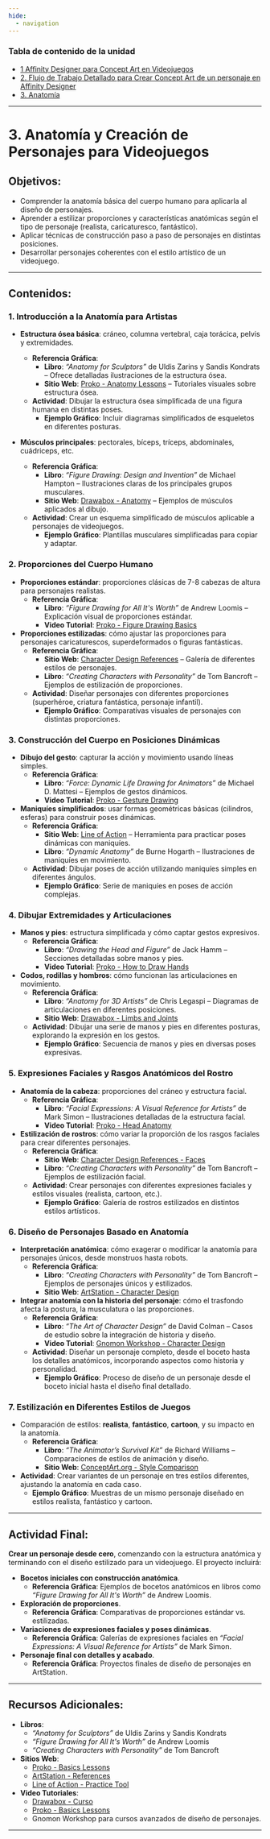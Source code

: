 ```yaml
---
hide:
  - navigation
---
```

### Tabla de contenido de la unidad
* [1 Affinity Designer para Concept Art en Videojuegos](ud2-1-Funcionalidades-y-Entorno-de-Trabajo-en-Affinity-Designer.md)
* [2. Flujo de Trabajo Detallado para Crear Concept Art de un personaje en Affinity Designer
  ](ud1-2-Desarrollo-del-Proceso-Creativo.md)
* [3. Anatomía](ud2-3-Anatomia.md)
---

# 3. **Anatomía y Creación de Personajes para Videojuegos**

## Objetivos:
- Comprender la anatomía básica del cuerpo humano para aplicarla al diseño de personajes.
- Aprender a estilizar proporciones y características anatómicas según el tipo de personaje (realista, caricaturesco, fantástico).
- Aplicar técnicas de construcción paso a paso de personajes en distintas posiciones.
- Desarrollar personajes coherentes con el estilo artístico de un videojuego.

---

## Contenidos:

### 1. **Introducción a la Anatomía para Artistas**
- **Estructura ósea básica**: cráneo, columna vertebral, caja torácica, pelvis y extremidades.
  - **Referencia Gráfica**:
    - **Libro**: *“Anatomy for Sculptors”* de Uldis Zarins y Sandis Kondrats – Ofrece detalladas ilustraciones de la estructura ósea.
    - **Sitio Web**: [Proko - Anatomy Lessons](https://www.proko.com/anatomy) – Tutoriales visuales sobre estructura ósea.
  - **Actividad**: Dibujar la estructura ósea simplificada de una figura humana en distintas poses.
    - **Ejemplo Gráfico**: Incluir diagramas simplificados de esqueletos en diferentes posturas.

- **Músculos principales**: pectorales, bíceps, tríceps, abdominales, cuádriceps, etc.
  - **Referencia Gráfica**:
    - **Libro**: *“Figure Drawing: Design and Invention”* de Michael Hampton – Ilustraciones claras de los principales grupos musculares.
    - **Sitio Web**: [Drawabox - Anatomy](https://drawabox.com/lessons/lesson-4) – Ejemplos de músculos aplicados al dibujo.
  - **Actividad**: Crear un esquema simplificado de músculos aplicable a personajes de videojuegos.
    - **Ejemplo Gráfico**: Plantillas musculares simplificadas para copiar y adaptar.

### 2. **Proporciones del Cuerpo Humano**
- **Proporciones estándar**: proporciones clásicas de 7-8 cabezas de altura para personajes realistas.
  - **Referencia Gráfica**:
    - **Libro**: *“Figure Drawing for All It's Worth”* de Andrew Loomis – Explicación visual de proporciones estándar.
    - **Video Tutorial**: [Proko - Figure Drawing Basics](https://www.youtube.com/watch?v=anAnPFQjbGE)
- **Proporciones estilizadas**: cómo ajustar las proporciones para personajes caricaturescos, superdeformados o figuras fantásticas.
  - **Referencia Gráfica**:
    - **Sitio Web**: [Character Design References](https://characterdesignreferences.com/) – Galería de diferentes estilos de personajes.
    - **Libro**: *“Creating Characters with Personality”* de Tom Bancroft – Ejemplos de estilización de proporciones.
  - **Actividad**: Diseñar personajes con diferentes proporciones (superhéroe, criatura fantástica, personaje infantil).
    - **Ejemplo Gráfico**: Comparativas visuales de personajes con distintas proporciones.

### 3. **Construcción del Cuerpo en Posiciones Dinámicas**
- **Dibujo del gesto**: capturar la acción y movimiento usando líneas simples.
  - **Referencia Gráfica**:
    - **Libro**: *“Force: Dynamic Life Drawing for Animators”* de Michael D. Mattesi – Ejemplos de gestos dinámicos.
    - **Video Tutorial**: [Proko - Gesture Drawing](https://www.youtube.com/watch?v=K3Cm14A0uoY)
- **Maniquíes simplificados**: usar formas geométricas básicas (cilindros, esferas) para construir poses dinámicas.
  - **Referencia Gráfica**:
    - **Sitio Web**: [Line of Action](https://line-of-action.com/) – Herramienta para practicar poses dinámicas con maniquíes.
    - **Libro**: *“Dynamic Anatomy”* de Burne Hogarth – Ilustraciones de maniquíes en movimiento.
  - **Actividad**: Dibujar poses de acción utilizando maniquíes simples en diferentes ángulos.
    - **Ejemplo Gráfico**: Serie de maniquíes en poses de acción complejas.

### 4. **Dibujar Extremidades y Articulaciones**
- **Manos y pies**: estructura simplificada y cómo captar gestos expresivos.
  - **Referencia Gráfica**:
    - **Libro**: *“Drawing the Head and Figure”* de Jack Hamm – Secciones detalladas sobre manos y pies.
    - **Video Tutorial**: [Proko - How to Draw Hands](https://www.youtube.com/watch?v=6wGb3uJklW0)
- **Codos, rodillas y hombros**: cómo funcionan las articulaciones en movimiento.
  - **Referencia Gráfica**:
    - **Libro**: *“Anatomy for 3D Artists”* de Chris Legaspi – Diagramas de articulaciones en diferentes posiciones.
    - **Sitio Web**: [Drawabox - Limbs and Joints](https://drawabox.com/lessons/lesson-9)
  - **Actividad**: Dibujar una serie de manos y pies en diferentes posturas, explorando la expresión en los gestos.
    - **Ejemplo Gráfico**: Secuencia de manos y pies en diversas poses expresivas.

### 5. **Expresiones Faciales y Rasgos Anatómicos del Rostro**
- **Anatomía de la cabeza**: proporciones del cráneo y estructura facial.
  - **Referencia Gráfica**:
    - **Libro**: *“Facial Expressions: A Visual Reference for Artists”* de Mark Simon – Ilustraciones detalladas de la estructura facial.
    - **Video Tutorial**: [Proko - Head Anatomy](https://www.youtube.com/watch?v=GBjVCO2dG5E)
- **Estilización de rostros**: cómo variar la proporción de los rasgos faciales para crear diferentes personajes.
  - **Referencia Gráfica**:
    - **Sitio Web**: [Character Design References - Faces](https://characterdesignreferences.com/category/character-design/faces/)
    - **Libro**: *“Creating Characters with Personality”* de Tom Bancroft – Ejemplos de estilización facial.
  - **Actividad**: Crear personajes con diferentes expresiones faciales y estilos visuales (realista, cartoon, etc.).
    - **Ejemplo Gráfico**: Galería de rostros estilizados en distintos estilos artísticos.

### 6. **Diseño de Personajes Basado en Anatomía**
- **Interpretación anatómica**: cómo exagerar o modificar la anatomía para personajes únicos, desde monstruos hasta robots.
  - **Referencia Gráfica**:
    - **Libro**: *“Creating Characters with Personality”* de Tom Bancroft – Ejemplos de personajes únicos y estilizados.
    - **Sitio Web**: [ArtStation - Character Design](https://www.artstation.com/search?q=character%20design&sort_by=trending)
- **Integrar anatomía con la historia del personaje**: cómo el trasfondo afecta la postura, la musculatura o las proporciones.
  - **Referencia Gráfica**:
    - **Libro**: *“The Art of Character Design”* de David Colman – Casos de estudio sobre la integración de historia y diseño.
    - **Video Tutorial**: [Gnomon Workshop - Character Design](https://www.gnomon.edu/online-courses/character-design)
  - **Actividad**: Diseñar un personaje completo, desde el boceto hasta los detalles anatómicos, incorporando aspectos como historia y personalidad.
    - **Ejemplo Gráfico**: Proceso de diseño de un personaje desde el boceto inicial hasta el diseño final detallado.

### 7. **Estilización en Diferentes Estilos de Juegos**
- Comparación de estilos: **realista**, **fantástico**, **cartoon**, y su impacto en la anatomía.
  - **Referencia Gráfica**:
    - **Libro**: *“The Animator’s Survival Kit”* de Richard Williams – Comparaciones de estilos de animación y diseño.
    - **Sitio Web**: [ConceptArt.org - Style Comparison](http://www.conceptart.org/forums/forumdisplay.php?f=14)
- **Actividad**: Crear variantes de un personaje en tres estilos diferentes, ajustando la anatomía en cada caso.
  - **Ejemplo Gráfico**: Muestras de un mismo personaje diseñado en estilos realista, fantástico y cartoon.

---

## Actividad Final:
**Crear un personaje desde cero**, comenzando con la estructura anatómica y terminando con el diseño estilizado para un videojuego. El proyecto incluirá:
- **Bocetos iniciales con construcción anatómica**.
  - **Referencia Gráfica**: Ejemplos de bocetos anatómicos en libros como *“Figure Drawing for All It's Worth”* de Andrew Loomis.
- **Exploración de proporciones**.
  - **Referencia Gráfica**: Comparativas de proporciones estándar vs. estilizadas.
- **Variaciones de expresiones faciales y poses dinámicas**.
  - **Referencia Gráfica**: Galerías de expresiones faciales en *“Facial Expressions: A Visual Reference for Artists”* de Mark Simon.
- **Personaje final con detalles y acabado**.
  - **Referencia Gráfica**: Proyectos finales de diseño de personajes en ArtStation.

---

## Recursos Adicionales:
- **Libros**:
  - *“Anatomy for Sculptors”* de Uldis Zarins y Sandis Kondrats
  - *“Figure Drawing for All It's Worth”* de Andrew Loomis
  - *“Creating Characters with Personality”* de Tom Bancroft
- **Sitios Web**:
  - [Proko - Basics Lessons](https://www.proko.com/course/drawing-basics/lessons)
  - [ArtStation - References](https://www.artstation.com/)
  - [Line of Action - Practice Tool](https://line-of-action.com/)
- **Video Tutoriales**:
  - [Drawabox - Curso](https://www.youtube.com/watch?v=9708PBUvCQ0&list=PLA7yj0dxiUGv7k8ohEt15EtMz9PTckNXw)
  - [Proko - Basics Lessons](https://www.proko.com/course/drawing-basics/lessons)
  - Gnomon Workshop para cursos avanzados de diseño de personajes.

---


